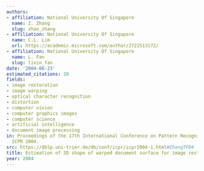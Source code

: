 ```yaml
---
authors:
- affiliation: National University Of Singapore
  name: Z. Zhang
  slug: zhao_zhang
- affiliation: National University Of Singapore
  name: C.L. Lim
  url: https://academic.microsoft.com/author/2722513172/
- affiliation: National University Of Singapore
  name: L. Fan
  slug: lixin_fan
date: '2004-08-23'
estimated_citations: 18
fields:
- image restoration
- image warping
- optical character recognition
- distortion
- computer vision
- computer graphics images
- computer science
- artificial intelligence
- document image processing
in: Proceedings of the 17th International Conference on Pattern Recognition, 2004.
  ICPR 2004.
src: https://dblp.uni-trier.de/db/conf/icpr/icpr2004-1.html#ZhangTF04
title: Estimation of 3D shape of warped document surface for image restoration
year: 2004
---
```

